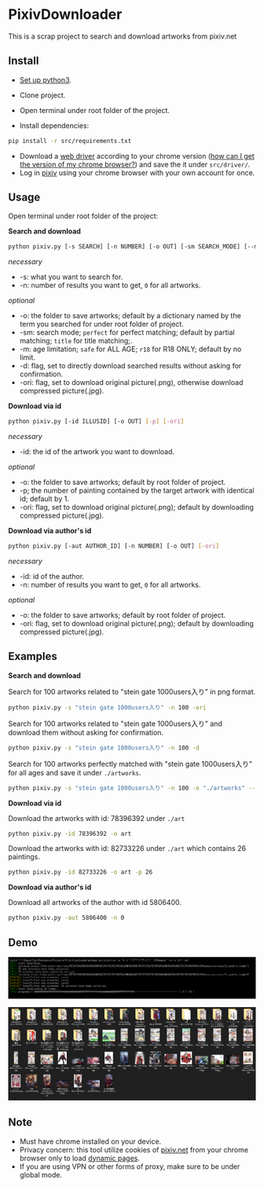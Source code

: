 # PixivDownloader
This is a scrap project to search and download artworks from pixiv.net

## Install

- [Set up python3](https://www.python.org/downloads/).

- Clone project.

- Open terminal under root folder of the project.

- Install dependencies:

```bash
pip install -r src/requirements.txt
```

- Download a [web driver](https://sites.google.com/a/chromium.org/chromedriver/downloads) according to your chrome version ([how can I get the version of my chrome browser?](https://www.businessinsider.com/what-version-of-google-chrome-do-i-have?r=DE&IR=T)) and save the it under ```src/driver/```.
- Log in [pixiv](www.pixiv.net) using your chrome browser with your own account for once.

## Usage

Open terminal under root folder of the project:

**Search and download**

```bash
python pixiv.py [-s SEARCH] [-n NUMBER] [-o OUT] [-sm SEARCH_MODE] [--m MODE] [-d] [-ori]
```

*necessary*

- -s: what you want to search for.
- -n: number of results you want to get, ```0``` for all artworks.

*optional*

- -o: the folder to save artworks; default by a dictionary named by the term you searched for under root folder of project. 
- -sm: search mode; ```perfect``` for perfect matching; default by partial matching; ```title``` for title matching;.
- -m: age limitation; ```safe``` for ALL AGE; ```r18``` for R18 ONLY; default by no limit.
- -d: flag, set to directly download searched results without asking for confirmation.
- -ori: flag, set to download original picture(.png), otherwise download compressed picture(.jpg).

**Download via id**

```bash
python pixiv.py [-id ILLUSID] [-o OUT] [-p] [-ori]
```

*necessary*

- -id: the id of the artwork you want to download.

*optional*

- -o: the folder to save artworks; default by root folder of project.
- -p; the number of painting contained by the target artwork with identical id; default by 1.
- -ori: flag, set to download original picture(.png); default by downloading compressed picture(.jpg).

**Download via author's id**

```bash
python pixiv.py [-aut AUTHOR_ID] [-n NUMBER] [-o OUT] [-ori]
```

*necessary*

- -id: id of the author.
- -n: number of results you want to get, ```0``` for all artworks.

*optional*

- -o: the folder to save artworks; default by root folder of project.
- -ori: flag, set to download original picture(.png); default by downloading compressed picture(.jpg).

## Examples

**Search and download**

Search for 100 artworks related to "stein gate 1000users入り" in png format.

```bash
python pixiv.py -s "stein gate 1000users入り" -n 100 -ori
```

Search for 100 artworks related to "stein gate 1000users入り" and download them without asking for confirmation.

```bash
python pixiv.py -s "stein gate 1000users入り" -n 100 -d
```

Search for 100 artworks perfectly matched with "stein gate 1000users入り"  for all ages and save it under ```./artworks```.

```bash
python pixiv.py -s "stein gate 1000users入り" -n 100 -o "./artworks" --sm perfect -m safe
```

**Download via id**

Download the artworks with id: 78396392 under ```./art```

```bash
python pixiv.py -id 78396392 -o art
```

Download the artworks with id: 82733226 under ```./art``` which contains 26 paintings.

```bash
python pixiv.py -id 82733226 -o art -p 26
```

**Download via author's id**

Download all artworks of the author with id 5806400.

```bash
python pixiv.py -aut 5806400 -n 0
```

## Demo

![Capture](images/Capture.PNG)

![result](images/Capture2.PNG)

## Note

- Must have chrome installed on your device.
- Privacy concern: this tool utilize cookies of [pixiv.net](www.pixiv.net) from your chrome browser only to load [dynamic pages](https://www.doteasy.com/web-hosting-articles/what-is-a-dynamic-web-page.cfm).
- If you are using VPN or other forms of proxy, make sure to be under global mode.


